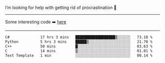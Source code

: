 I’m looking for help with getting rid of procrastination 🤔

-----

Some interesting code :arrow_right: [here](https://github.com/zhen8838/playground)

-----

<!--START_SECTION:waka-->

```txt
C#              17 hrs 3 mins   ██████████████████▒░░░░░░   73.18 %
Python          5 hrs 3 mins    █████▒░░░░░░░░░░░░░░░░░░░   21.70 %
C++             50 mins         █░░░░░░░░░░░░░░░░░░░░░░░░   03.63 %
C               14 mins         ▒░░░░░░░░░░░░░░░░░░░░░░░░   01.01 %
Text Template   1 min           ░░░░░░░░░░░░░░░░░░░░░░░░░   00.14 %
```

<!--END_SECTION:waka-->

<!--
**zhen8838/zhen8838** is a ✨ _special_ ✨ repository because its `README.md` (this file) appears on your GitHub profile.

Here are some ideas to get you started:

- 🔭 I’m currently working on ...
- 🌱 I’m currently learning ...
- 👯 I’m looking to collaborate on ...
 ...
- 💬 Ask me about ...
- 📫 How to reach me: ...
- 😄 Pronouns: ...
- ⚡ Fun fact: ...
-->

